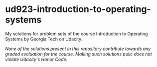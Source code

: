 # ud923-introduction-to-operating-systems
My solutions for problem sets of the course Introduction to Operating Systems by Georgia Tech on Udacity.

*None of the solutions present in this repository contribute towards any graded evaluation for the course. Making such solutions pulic does not violate Udacity's Honor Code.*
